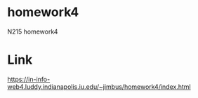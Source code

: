 # homework4
N215 homework4

# Link
https://in-info-web4.luddy.indianapolis.iu.edu/~jimbus/homework4/index.html
